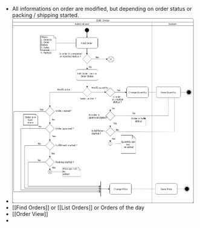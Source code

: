 - All informations on order are modified, but depending on order status or packing / shipping started.
- ![update-order_level3](../assets/update-order_level3.png)
- [[Find Orders]] or [[List Orders]] or Orders of the day
- [[Order View]]
-